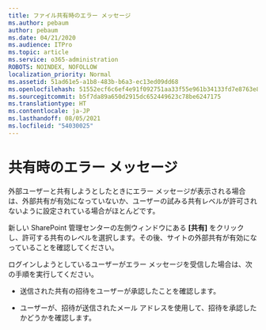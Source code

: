 ```yaml
---
title: ファイル共有時のエラー メッセージ
ms.author: pebaum
author: pebaum
ms.date: 04/21/2020
ms.audience: ITPro
ms.topic: article
ms.service: o365-administration
ROBOTS: NOINDEX, NOFOLLOW
localization_priority: Normal
ms.assetid: 51ad61e5-a1b8-483b-b6a3-ec13ed09dd68
ms.openlocfilehash: 51552ecf6c6ef4e91f092751aa33f55e961b34133fd7e8763e84f1a2c894d5a9
ms.sourcegitcommit: b5f7da89a650d2915dc652449623c78be6247175
ms.translationtype: HT
ms.contentlocale: ja-JP
ms.lasthandoff: 08/05/2021
ms.locfileid: "54030025"
---
```

# <a name="error-messages-when-sharing"></a>共有時のエラー メッセージ

外部ユーザーと共有しようとしたときにエラー メッセージが表示される場合は、外部共有が有効になっていないか、ユーザーの試みる共有レベルが許可されないように設定されている場合がほとんどです。
  
新しい SharePoint 管理センターの左側ウィンドウにある **[共有]** をクリックし、許可する共有のレベルを選択します。その後、サイトの外部共有が有効になっていることを確認してください。 
  
ログインしようとしているユーザーがエラー メッセージを受信した場合は、次の手順を実行してください。
  
- 送信された共有の招待をユーザーが承認したことを確認します。
    
- ユーザーが、招待が送信されたメール アドレスを使用して、招待を承認したかどうかを確認します。
    

